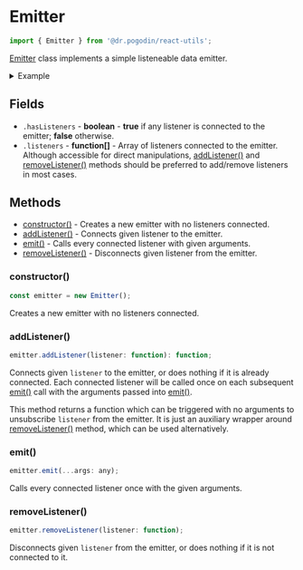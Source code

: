# Emitter
```jsx
import { Emitter } from '@dr.pogodin/react-utils';
```
[Emitter] class implements a simple listeneable data emitter.

<details>
<summary>Example</summary>

```jsx
const emitter = new Emitter();
const unsubscribe = emitter.addListener(console.log);
emitter.emit('Hello World!'); // Console output: Hello World!
unsubscribe(); // Disconnects the listener from the emitter.
emitter.emit('Are you listening?'); // Console outputs nothing.
```
</details>

## Fields
- `.hasListeners` - **boolean** - **true** if any listener is connected
  to the emitter; **false** otherwise.
- `.listeners` - **function[]** - Array of listeners connected to the emitter.
  Although accessible for direct manipulations, [addListener()] and
  [removeListener()] methods should be preferred to add/remove listeners
  in most cases.

## Methods
- [constructor()] - Creates a new emitter with no listeners connected.
- [addListener()] - Connects given listener to the emitter.
- [emit()] - Calls every connected listener with given arguments.
- [removeListener()] - Disconnects given listener from the emitter.

### constructor()
```jsx
const emitter = new Emitter();
```
Creates a new emitter with no listeners connected.

### addListener()
```jsx
emitter.addListener(listener: function): function;
```
Connects given `listener` to the emitter, or does nothing if it is already
connected. Each connected listener will be called once on each subsequent
[emit()] call with the arguments passed into [emit()].

This method returns a function which can be triggered with no arguments to
unsubscribe `listener` from the emitter. It is just an auxiliary wrapper around
[removeListener()] method, which can be used alternatively.

### emit()
```jsx
emitter.emit(...args: any);
```
Calls every connected listener once with the given arguments.

### removeListener()
```jsx
emitter.removeListener(listener: function);
```
Disconnects given `listener` from the emitter, or does nothing if it is not
connected to it.

[Emitter]: /docs/api/classes/Emitter
[addListener()]: #addlistener
[constructor()]: #constructor
[emit()]: #emit
[removeListener()]: #removelistener
